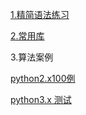 

[1.精简语法练习](精简语法练习.md)



[2.常用库](常用库.md)



3.算法案例

[python2.x100例](https://www.runoob.com/python3/python3-examples.html)

[python3.x 测试](https://www.runoob.com/python3/python3-examples.html)



